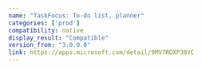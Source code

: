 ```yaml
---
name: "TaskFocus: To-do list, planner"
categories: ['prod']
compatibility: native
display_result: "Compatible"
version_from: "3.0.0.0"
link: https://apps.microsoft.com/detail/9MV7RDXP38VC
---
```


